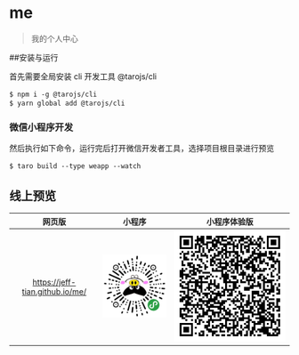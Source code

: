 # me

> 我的个人中心

##安装与运行

首先需要全局安装 cli 开发工具 @tarojs/cli

```shell
$ npm i -g @tarojs/cli
$ yarn global add @tarojs/cli
```

### 微信小程序开发

然后执行如下命令，运行完后打开微信开发者工具，选择项目根目录进行预览

```
$ taro build --type weapp --watch
```

## 线上预览

|             网页版              |                        小程序                         |                             小程序体验版                             |
| :-----------------------------: | :---------------------------------------------------: | :------------------------------------------------------------------: |
| https://jeff-tian.github.io/me/ | ![小程序二维码](./src/images/gh_e56e6784a430_258.jpg) | ![小程序体验版二维码](./src/images/odrHN4lVhrjiktR18jU8Hn1Z2chY.jpg) |
